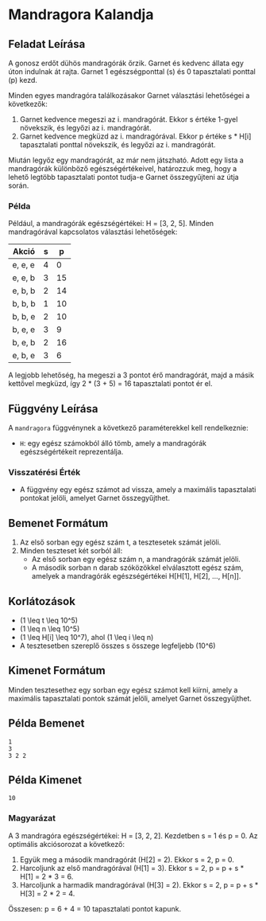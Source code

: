 # Mandragora Kalandja

## Feladat Leírása

A gonosz erdőt dühös mandragórák őrzik. Garnet és kedvenc állata egy úton indulnak át rajta. Garnet 1 egészségponttal (s) és 0 tapasztalati ponttal (p) kezd. 

Minden egyes mandragóra találkozásakor Garnet választási lehetőségei a következők:

1. Garnet kedvence megeszi az i. mandragórát. Ekkor s értéke 1-gyel növekszik, és legyőzi az i. mandragórát.
2. Garnet kedvence megküzd az i. mandragórával. Ekkor p értéke s * H[i] tapasztalati ponttal növekszik, és legyőzi az i. mandragórát.

Miután legyőz egy mandragórát, az már nem játszható. Adott egy lista a mandragórák különböző egészségértékeivel, határozzuk meg, hogy a lehető legtöbb tapasztalati pontot tudja-e Garnet összegyűjteni az útja során.

### Példa

Például, a mandragórák egészségértékei: H = [3, 2, 5]. Minden mandragórával kapcsolatos választási lehetőségek:

| Akció       | s   | p  |
|-------------|-----|----|
| e, e, e     | 4   | 0  |
| e, e, b     | 3   | 15 |
| e, b, b     | 2   | 14 |
| b, b, b     | 1   | 10 |
| b, b, e     | 2   | 10 |
| b, e, e     | 3   | 9  |
| b, e, b     | 2   | 16 |
| e, b, e     | 3   | 6  |

A legjobb lehetőség, ha megeszi a 3 pontot érő mandragórát, majd a másik kettővel megküzd, így 2 * (3 + 5) = 16 tapasztalati pontot ér el.

## Függvény Leírása

A `mandragora` függvénynek a következő paraméterekkel kell rendelkeznie:

- `H`: egy egész számokból álló tömb, amely a mandragórák egészségértékeit reprezentálja.

### Visszatérési Érték

- A függvény egy egész számot ad vissza, amely a maximális tapasztalati pontokat jelöli, amelyet Garnet összegyűjthet.

## Bemenet Formátum

1. Az első sorban egy egész szám t, a tesztesetek számát jelöli.
2. Minden teszteset két sorból áll:
   - Az első sorban egy egész szám n, a mandragórák számát jelöli.
   - A második sorban n darab szóközökkel elválasztott egész szám, amelyek a mandragórák egészségértékei H[H[1], H[2], ..., H[n]].

## Korlátozások

- \(1 \leq t \leq 10^5\)
- \(1 \leq n \leq 10^5\)
- \(1 \leq H[i] \leq 10^7\), ahol \(1 \leq i \leq n\)
- A tesztesetben szereplő összes s összege legfeljebb \(10^6\)

## Kimenet Formátum

Minden tesztesethez egy sorban egy egész számot kell kiírni, amely a maximális tapasztalati pontok számát jelöli, amelyet Garnet összegyűjthet.

## Példa Bemenet

```
1
3
3 2 2
```

## Példa Kimenet

```
10
```

### Magyarázat

A 3 mandragóra egészségértékei: H = [3, 2, 2]. Kezdetben s = 1 és p = 0. Az optimális akciósorozat a következő:

1. Együk meg a második mandragórát (H[2] = 2). Ekkor s = 2, p = 0.
2. Harcoljunk az első mandragórával (H[1] = 3). Ekkor s = 2, p = p + s * H[1] = 2 * 3 = 6.
3. Harcoljunk a harmadik mandragórával (H[3] = 2). Ekkor s = 2, p = p + s * H[3] = 2 * 2 = 4.

Összesen: p = 6 + 4 = 10 tapasztalati pontot kapunk.